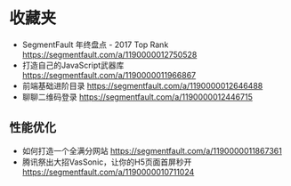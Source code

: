 # 收藏夹

* SegmentFault 年终盘点 - 2017 Top Rank https://segmentfault.com/a/1190000012750528
* 打造自己的JavaScript武器库 https://segmentfault.com/a/1190000011966867
* 前端基础进阶目录 https://segmentfault.com/a/1190000012646488
* 聊聊二维码登录 https://segmentfault.com/a/1190000012446715


## 性能优化

* 如何打造一个全满分网站 https://segmentfault.com/a/1190000011867361
* 腾讯祭出大招VasSonic，让你的H5页面首屏秒开 https://segmentfault.com/a/1190000010711024